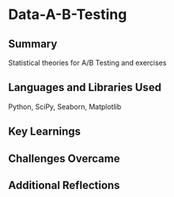 # Data-A-B-Testing
## Summary
Statistical theories for A/B Testing and exercises
## Languages and Libraries Used
Python, SciPy, Seaborn, Matplotlib
## Key Learnings

## Challenges Overcame

## Additional Reflections

